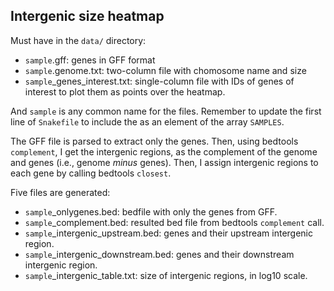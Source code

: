 ## Intergenic size heatmap

Must have in the `data/` directory:

* `sample`.gff: genes in GFF format
* `sample`.genome.txt: two-column file with chomosome name and size
* `sample`_genes_interest.txt: single-column file with IDs of genes of interest to plot them as points over the heatmap.

And `sample` is any common name for the files. Remember to update the first line of `Snakefile` to include the <sample> as an element of the array `SAMPLES`.

The GFF file is parsed to extract only the genes. Then, using bedtools `complement`, I get the intergenic regions, as the complement of the genome and genes (i.e., genome *minus* genes). Then, I assign intergenic regions to each gene by calling bedtools `closest`.

Five files are generated:

* `sample`_onlygenes.bed: bedfile with only the genes from GFF.
* `sample`_complement.bed: resulted bed file from bedtools `complement` call.
* `sample`_intergenic_upstream.bed: genes and their upstream intergenic region.
* `sample`_intergenic_downstream.bed: genes and their downstream intergenic region.
* `sample`_intergenic_table.txt: size of intergenic regions, in log10 scale.
